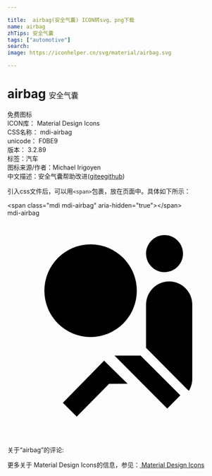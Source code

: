 ```yaml
---

title:  airbag(安全气囊) ICON转svg、png下载
name: airbag
zhTips: 安全气囊
tags: ["automotive"]
search: 
image: https://iconhelper.cn/svg/material/airbag.svg

---
```


# airbag  <small style="font-size: 60%;font-weight: 100">安全气囊</small>


<div class="detail-page">
<p>
<span><span class="badge-success badge">免费图标</span> </span>
<br/>
<span>
ICON库：
<span class="badge-secondary badge">Material Design Icons</span> 
</span>
<br/>
<span>
CSS名称：
<span class="badge-secondary badge">mdi-airbag</span> 
</span>
<br/>
<span>
unicode：
<span class="badge-secondary badge">F0BE9</span> 
<copy-btn content='F0BE9' btn-title=""></copy-btn>
<copy-btn :content='String.fromCodePoint(parseInt("F0BE9", 16))' btn-title="复制U"></copy-btn>
</span>
<br/>
<span>
版本：
<span class="badge-secondary badge">3.2.89</span> 
</span><br/><span>标签：<span class="badge-light badge"><router-link to="/tags/automotive.html">汽车</router-link></span></span>
<br/>
<span>图标来源/作者：<span class="badge-light badge">Michael Irigoyen</span></span> 
<br/>
<span class="zh-detail">中文描述：<span class="badge-primary badge">安全气囊</span><span class="help-link"><span>帮助改进</span>(<a href="https://gitee.com/liuwave/icon-helper/edit/master/json/material/airbag.json" target="_blank" rel="noopener noreferrer">gitee</a><a href="https://github.com/liuwave/icon-helper/edit/master/json/material/airbag.json" target="_blank" rel="noopener noreferrer">github</a></span>)</span><br/>
</p>
</div>
<div class="alert alert-dark">
  <i class="mdi mdi-airbag mdi-48px"></i>
  <i class="mdi mdi-airbag mdi-36px"></i>
  <i class="mdi mdi-airbag mdi-24px"></i>
  <i class="mdi mdi-airbag mdi-18px"></i>
</div>
<div>
  <p>引入css文件后，可以用<code>&lt;span&gt;</code>包裹，放在页面中。具体如下所示：    
  </p>
  <div class="alert alert-primary" style="font-size: 14px">
    &lt;span class="mdi mdi-airbag" aria-hidden="true"&gt;&lt;/span&gt;
    <copy-btn content='<span class="mdi mdi-airbag" aria-hidden="true"></span>'></copy-btn>
  </div>
  <div class="alert alert-secondary">
    <i class="mdi mdi-airbag"
    style="font-size: 24px"
    aria-hidden="true"></i> mdi-airbag
    <copy-btn content="mdi-airbag" btn-title="复制图标名称"></copy-btn>
  </div>
</div>
<div id="svg" class="svg-wrap">
<svg xmlns="http://www.w3.org/2000/svg" viewBox="0 0 24 24"><path d="M14,8A5,5 0 0,1 9,13A5,5 0 0,1 4,8A5,5 0 0,1 9,3A5,5 0 0,1 14,8M10.46,15.55L13,18.03L11,18.05L7.5,21.58L6,20.09L10.46,15.55M17,2C18.08,2 19,2.88 19,4C19,5.08 18.12,6 17,6C15.92,6 15,5.12 15,4C15,2.92 15.89,2 17,2M14.41,15H11.59L17.29,20.71L18.71,19.29L14.41,15M15.12,14.29L19.41,18.59L19.63,18.8C19.86,18.42 20,18 20,17.5V9.5A2.5,2.5 0 0,0 17.5,7A2.5,2.5 0 0,0 15,9.5V14.17L15.12,14.29Z" /></svg>
</div>
<detail full-name='mdi-airbag'></detail>
<div>
<p>关于“airbag”的评论:</p>
</div>
<Vssue title="关于“airbag”的评论" ></Vssue>    
<div><p>更多关于 Material Design Icons的信息，参见：<a target="_blank" href="https://iconhelper.cn/material.html"> Material Design Icons</a>
</p></div>
